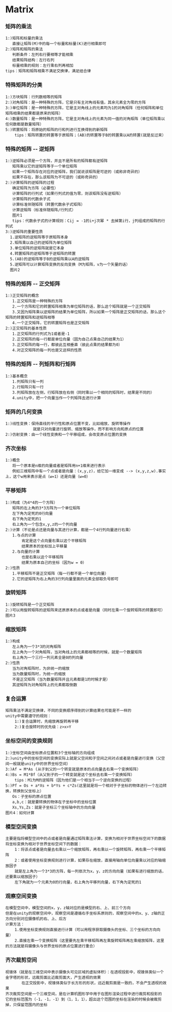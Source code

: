 # Matrix  
### 矩阵的乘法  
    1:)矩阵和标量的乘法  
       直接让矩阵(M)中的每一个标量和标量(K)进行相乘即可  
    2:)矩阵和矩阵的乘法  
       判断条件：左列右行要相等才能相乘  
       结果矩阵结构：左行右列  
       标量相乘的规则：左行乘右列再相加  
    tips：矩阵和矩阵相乘不满足交换律，满足结合律  
### 特殊矩阵的分类  
    1:)方块矩阵：行列数相等的矩阵  
    2:)对角矩阵：是一种特殊的方阵，它是只有主对角线有值，其余元素全为零的方阵  
    3:)单位矩阵：是一种特殊的方阵，它是主对角线上的元素均为1的对角矩阵（任何矩阵和单位矩阵相乘的结果都是原来的矩阵）  
    4:)数量矩阵：是一种特殊的方阵，它是主对角线上的元素为同一值的对角矩阵（单位矩阵乘以任何数都是数量矩阵）  
    5:)转置矩阵：将原始的矩阵的行和列进行互换得到的新矩阵  
        tips：矩阵转置的转置等于原矩阵；(AB)的转置等于B的转置乘以A的转置(就是反过来）  
### 特殊的矩阵 -- 逆矩阵  
    1:)逆矩阵必须是一个方阵，并且不是所有的矩阵都有逆矩阵  
       矩阵乘以它的逆矩阵等于一个单位矩阵  
       如果一个矩阵存在对应的逆矩阵，我们就说该矩阵是可逆的（或称非奇异的）  
       如果不存在，那么该矩阵为不可逆的（或称奇异的）  
    2:)计算矩阵的逆矩阵的过程  
       确定矩阵为方阵（必要性）  
       计算矩阵的行列式（如果行列式的值为零，则该矩阵没有逆矩阵）  
       计算矩阵的代数余子式  
       计算标准伴随矩阵（转置代数余子式矩阵）  
       计算逆矩阵（标准伴随矩阵/行列式）  
       图片1  
       tips：代数余子式的计算规则：Cij = -1的i+j次幂 * 去掉第i行，j列组成的矩阵的行列式  
    3:)逆矩阵的重要性质  
      1.逆矩阵的逆矩阵等于原矩阵本身
      2.矩阵乘以自己的逆矩阵为单位矩阵  
      3.单位矩阵的逆矩阵就是它本身  
      4.转置矩阵的逆矩阵等于逆矩阵的转置  
      5.(AB)的逆矩阵等于B的逆矩阵乘以A的逆矩阵  
      5.逆矩阵可以计算矩阵变换的反向变换（M为矩阵，v为一个矢量的话）  
      图片2  
### 特殊的矩阵 -- 正交矩阵  
    1:)正交矩阵的概念  
       1.正交矩阵是一种特殊的方阵  
       2.一个方阵和它的转置矩阵相乘为单位矩阵的话，那么这个矩阵就是一个正交矩阵  
       3.又因为矩阵乘以逆矩阵的结果为单位矩阵，所以如果一个矩阵是正交矩阵的话，那么这个矩阵的转置矩阵和逆矩阵相等  
       4.一个正交矩阵，它的转置矩阵也是正交矩阵  
    2:)正交矩阵的基本性质  
       1.正交矩阵的行列式为1或者是-1  
       2.正交矩阵的每一行都是单位向量（因为自己点乘自己的结果为1）  
       3.正交矩阵的每一行，都彼此互相垂直（彼此点乘的结果都为0）  
       4.对正交矩阵的每一列也是又这样的性质  
### 特殊的矩阵 -- 列矩阵和行矩阵  
    1:)基本概念  
       1.列矩阵只有一列  
       2.行矩阵只有一行  
       3.列矩阵放在左侧，行矩阵放在右侧（同时乘以一个相同的矩阵时，结果是不同的）  
       4.unity中，把一个向量当作一个列矩阵去进行计算  
### 矩阵的几何变换  
    1:)线性变换：保持直线的平行性和原点位置不变，比如缩放、旋转等操作  
                就是只对向量进行旋转、缩放等操作，而不影响方向和原点的位置  
    2:)仿射变换：由一个线性变换和一个平移组成，会改变原点位置的变换  
### 齐次坐标  
    1:)概念  
       将一个原本是n维的向量或者是矩阵用n+1维来进行表示  
       例如三维矩阵中有一个点或者是向量：(x,y,z)，给它加一维变成 --> (x,y,z,w).事实上，这个w用来表示是点（w=1）还是向量（w=0）  
### 平移矩阵  
    1:)构成（为4*4的一个方阵）  
       矩阵的左上角的3*3方阵为一个单位矩阵  
       左下角为定死的0行向量  
       右下角为定死的1  
       右上角为一个包含x,y,z的一个列向量  
    2:)计算（不论是点还是向量与其进行计算，都是一个4行列向量进行右乘）  
       1.与点的计算  
           肯定是这个点向量右乘以这个平移矩阵  
           结果原本的坐标加上平移量  
       2.与向量的计算  
           也是右乘以这个平移矩阵  
           结果为原本自己的坐标（因为w = 0）  
    2:)性质  
       1.平移矩阵不是正交矩阵（每一行都不是一个单位向量）  
       2.它的逆矩阵为右上角的3行列向量里面的元素全部取负号即可  
### 旋转矩阵  
    1:)旋转矩阵是一个正交矩阵  
    2:)可以用旋转矩阵的逆矩阵来还原原本的点或者是向量（同时左乘一个旋转矩阵的转置即可）  
    图片3  
### 缩放矩阵  
    1:)构成  
       左上角为一个3*3的对角矩阵  
       左上角为一个对角矩阵，当对角线上的元素都相等的时候，就是一个数量矩阵  
       右上角为一个三行一列元素全是0的列向量  
    2:)性质  
       当为对角矩阵时，为非统一的缩放  
       当为数量矩阵时，为统一的缩放  
       不是正交矩阵（当为数量矩阵并且元素都是1的时候才是）  
       其逆矩阵为对角矩阵上的元素都取倒数  
### 复合运算  
    矩阵乘法不满足交换律，不同的变换顺序得到的计算结果也可能是不一样的  
    unity中需要遵守的规则：
        1:)复合运算时，先缩放再旋转再平移  
        2:)复合旋转时的优先级：z>x>Y  
### 坐标空间的变换规则  
    1:)坐标空间由坐标原点位置和3个坐标轴的方向组成  
    2:)unity中的坐标空间的变换实际上就是父空间和子空间之间对点或者是向量进行变换（父空间一般就是unity中的世界坐标空间）  
    3:)Af = M*As (从子到父的一个转变就是原本的点向量去右乘一个变换矩阵）  
    4:)Bs = M1*Bf（从父到子的一个转变就是这个坐标去右乘一个变换矩阵）  
        tips：M1为M的逆矩阵（因为他们是一个相当于一个逆向变换的过程）  
    5:)Pf = Os + a*Xs + b*Ys + c*Zs(这里就是将一个相对于子坐标的物体进行一个左边转换，转换到父坐标上）  
       Os：子坐标的原点位置  
       a,b,c：就是要转换的物体在子坐标中的坐标位置  
       Xs,Ys,Zs：就是子坐标三个坐标轴中的方向向量  
    图片4：如何计算  
### 模型空间变换  
    主要是指将模型空间中的点或者是向量通过矩阵乘法计算，变换为相对于世界坐标空间下的数据  
    将坐标变换为相对于世界坐标空间下的数据：  
        1：将该点或者是向量去右乘以一个缩放矩阵，再右乘以一个旋转矩阵，再右乘一个平移矩阵  
        2：或者使用坐标变换规则进行计算，如果存在缩放，直接用轴向单位向量乘以对应的轴缩放因子  
        就是左上角为一个3*3的方阵，每一列依次为x，y，z的方向向量（如果有进行缩放的话，还要乘以缩放因子）  
        左下角就为一个元素为0的行向量，右上角为平移列向量，右下角为定死的1  
### 观察空间变换  
    在模型空间中，模型空间的x，y，z轴对应的是模型的右、上、前三个方向  
    但是在unity的观察空间中，观察空间是遵循右手坐标系原则的，观察空间中的x、y、z轴的正方向分别对应摄像机的右、上、后方  
    计算方法：  
        1.使用坐标变换规则直接进行计算（可以用程序获取摄像头的坐标、三个坐标的方向向量）  
        2.直接左乘一个变换矩阵（这里要先左乘平移矩阵再左乘旋转矩阵再左乘缩放矩阵，这里的方法就是将摄像头与世界坐标的原点位置进行重合）  
### 齐次裁剪空间  
    视锥体（就是在三维空间中表示摄像头可见区域的虚拟体积）：在透视投影中，视锥体类似一个金字塔的形状，远裁剪面比近裁剪面大，产生透视的效果  
           在正交投影中，视锥体类似于长方形的形状，远近裁剪面是一致的，不会产生透视的效果  
    齐次裁剪空间是一个三维空间，是在计算机图形学中用于在图形渲染过程中进行裁剪和投影的  
    它的坐标范围为（-1，-1，-1）到（1，1，1），超出这个范围的坐标在渲染的时候会被裁剪掉，只保留范围内的坐标  
    
    
        
    
    
       
       
       
    
    
       
